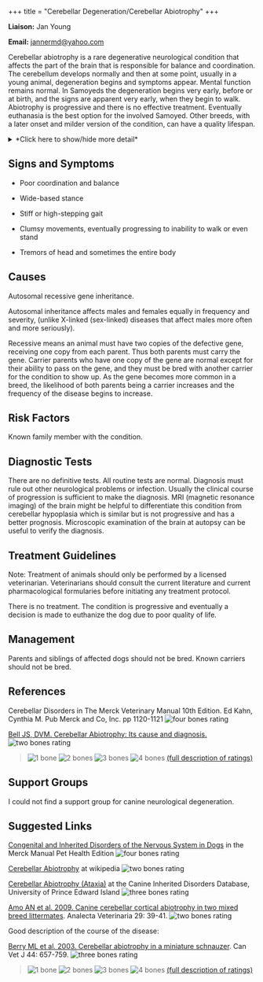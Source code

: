 +++
title = "Cerebellar Degeneration/Cerebellar Abiotrophy"
+++

**Liaison:** Jan Young

**Email:** <jannermd@yahoo.com>



Cerebellar abiotrophy is a rare degenerative neurological condition that
affects the part of the brain that is responsible for balance and
coordination. The cerebellum develops normally and then at some point,
usually in a young animal, degeneration begins and symptoms appear.
Mental function remains normal. In Samoyeds the degeneration begins very
early, before or at birth, and the signs are apparent very early, when
they begin to walk. Abiotrophy is progressive and there is no effective
treatment. Eventually euthanasia is the best option for the involved
Samoyed. Other breeds, with a later onset and milder version of the
condition, can have a quality lifespan.



<details>
<summary>*Click here to show/hide more detail*</summary>

The degeneration is a result of a progressive dying off of certain neurons in the brain, specifically in the cerebellum, called Purkinje cells. These cells are responsible for communication between areas of the cerebellum that control balance and coordination. Without these cells, the sense of space and distance are lost and balance and coordination become impaired. Although "abiotrophy" means no nutritive factor, it is not actually known what causes the Purkinje cells to degenerate other than as a genetically inherited metabolic disease.

</details>



Signs and Symptoms
------------------

-   Poor coordination and balance

-   Wide-based stance

-   Stiff or high-stepping gait

-   Clumsy movements, eventually progressing to inability to walk or
    even stand

-   Tremors of head and sometimes the entire body

Causes
------

Autosomal recessive gene inheritance.

Autosomal inheritance affects males and females equally in frequency and
severity, (unlike X-linked (sex-linked) diseases that affect males more
often and more seriously).



Recessive means an animal must have two copies of the defective gene,
receiving one copy from each parent.  Thus both parents must carry the
gene. Carrier parents who have one copy of the gene are normal except
for their ability to pass on the gene, and they must be bred with
another carrier for the condition to show up. As the gene becomes more
common in a breed, the likelihood of both parents being a carrier
increases and the frequency of the disease begins to increase.



Risk Factors
------------

Known family member with the condition.

Diagnostic Tests
----------------

There are no definitive tests. All routine tests are normal. Diagnosis
must rule out other neurological problems or infection.  Usually the
clinical course of progression is sufficient to make the diagnosis. MRI
(magnetic resonance imaging) of the brain might be helpful to
differentiate this condition from cerebellar hypoplasia which is similar
but is not progressive and has a better prognosis. Microscopic
examination of the brain at autopsy can be useful to verify the
diagnosis.

Treatment Guidelines
--------------------

Note: Treatment of animals should only be performed by a licensed
veterinarian. Veterinarians should consult the current literature and
current pharmacological formularies before initiating any treatment
protocol.

There is no treatment. The condition is progressive and eventually a
decision is made to euthanize the dog due to poor quality of life.

Management
----------

Parents and siblings of affected dogs should not be bred. Known carriers
should not be bred.

References
----------

Cerebellar Disorders in The Merck Veterinary Manual 10th Edition. Ed
Kahn, Cynthia M. Pub Merck and Co, Inc. pp 1120-1121    ![four bones
rating](/img/4-bones.gif)

[Bell JS, DVM.  Cerebellar Abiotrophy:  Its cause and
diagnosis. ](http://www.stca.biz/index.php/health/health-library-scottiephile/319-cerebellar-abiotrophy-ca/493-cerebellar-abiotrophy-its-cause-and-diagnosis)
![two bones
rating](/img/2-bones.gif)



> ![1 bone](/img/1-bone.gif)
> ![2 bones](/img/2-bones.gif)
> ![3 bones](/img/3-bones.gif)
> ![4 bones](/img/4-bones.gif)
> [(full description of ratings)](/diseases/ratings-what-do-they-mean)



Support Groups
--------------

I could not find a support group for canine neurological degeneration.

Suggested Links
---------------

[Congenital and Inherited Disorders of the Nervous System in
Dogs](http://www.merckvetmanual.com/pethealth/dog_disorders_and_diseases/brain_spinal_cord_and_nerve_disorders_of_dogs/congenital_and_inherited_disorders_of_the_nervous_system_in_dogs.html?qt=cerebellar%20disorders&alt=sh)
in the Merck Manual Pet Health Edition ![four bones
rating](/img/4-bones.gif)

[Cerebellar
Abiotrophy](http://en.wikipedia.org/wiki/Cerebellar_abiotrophy)
at wikipedia      ![two bones
rating](/img/2-bones.gif)

[Cerebellar Abiotrophy
(Ataxia)](http://cidd.discoveryspace.ca/disorder/cerebellar-abiotrophyataxia.html)
at the Canine Inherited Disorders Database, University of Prince Edward
Island       ![three bones
rating](/img/3-bones.gif)

[Amo AN et al.  2009.  Canine cerebellar cortical abiotrophy in two
mixed breed
littermates](http://sedici.unlp.edu.ar/handle/10915/11242).
Analecta Veterinaria 29: 39-41.  ![two bones
rating](/img/2-bones.gif)


Good description of the course of the disease:

[Berry ML et al.  2003.  Cerebellar abiotrophy in a miniature
schnauzer](http://www.ncbi.nlm.nih.gov/pmc/articles/PMC340240/?tool=pubmed).
Can Vet J 44: 657-759.    ![three bones
rating](/img/3-bones.gif)


> ![1 bone](/img/1-bone.gif)
> ![2 bones](/img/2-bones.gif)
> ![3 bones](/img/3-bones.gif)
> ![4 bones](/img/4-bones.gif)
> [(full description of ratings)](/diseases/ratings-what-do-they-mean)
